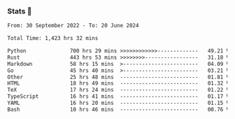 ### Stats 👋
<!--START_SECTION:waka-->

```txt
From: 30 September 2022 - To: 20 June 2024

Total Time: 1,423 hrs 32 mins

Python              700 hrs 29 mins >>>>>>>>>>>>-------------   49.21 %
Rust                443 hrs 53 mins >>>>>>>>-----------------   31.18 %
Markdown            58 hrs 15 mins  >------------------------   04.09 %
Go                  45 hrs 40 mins  >------------------------   03.21 %
Other               25 hrs 48 mins  -------------------------   01.81 %
HTML                18 hrs 49 mins  -------------------------   01.32 %
TeX                 17 hrs 24 mins  -------------------------   01.22 %
TypeScript          16 hrs 41 mins  -------------------------   01.17 %
YAML                16 hrs 20 mins  -------------------------   01.15 %
Bash                10 hrs 46 mins  -------------------------   00.76 %
```

<!--END_SECTION:waka-->

<!--
**buhaytza2005/buhaytza2005** is a ✨ _special_ ✨ repository because its `README.md` (this file) appears on your GitHub profile.

Here are some ideas to get you started:

- 🔭 I’m currently working on ...
- 🌱 I’m currently learning ...
- 👯 I’m looking to collaborate on ...
- 🤔 I’m looking for help with ...
- 💬 Ask me about ...
- 📫 How to reach me: ...
- 😄 Pronouns: ...
- ⚡ Fun fact: ...
-->


